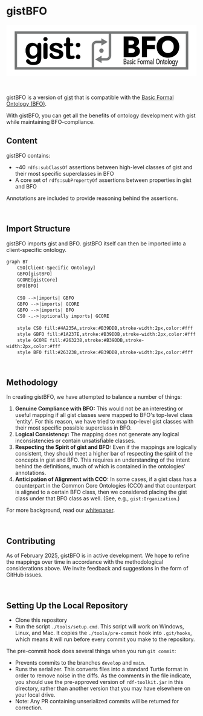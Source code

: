 gistBFO
===

![gistBFO log](./gistBFO.png)

<br>

gistBFO is a version of [gist](https://github.com/semanticarts/gist) that is compatible with the [Basic Formal Ontology (BFO)](https://github.com/BFO-ontology/BFO-2020).

With gistBFO, you can get all the benefits of ontology development with gist while maintaining BFO-compliance.


Content
---

gistBFO contains:

- ~40 `rdfs:subClassOf` assertions between high-level classes of gist and their most specific superclasses in BFO
- A core set of `rdfs:subPropertyOf` assertions between properties in gist and BFO

Annotations are included to provide reasoning behind the assertions.

<br>

Import Structure
---

gistBFO imports gist and BFO. gistBFO itself can then be imported into a client-specific ontology.

```mermaid
graph BT
    CSO[Client-Specific Ontology]
    GBFO[gistBFO]
    GCORE[gistCore]
    BFO[BFO]

    CSO -->|imports| GBFO
    GBFO -->|imports| GCORE
    GBFO -->|imports| BFO
    CSO -.->|optionally imports| GCORE

    style CSO fill:#4A235A,stroke:#B39DDB,stroke-width:2px,color:#fff
    style GBFO fill:#1A237E,stroke:#B39DDB,stroke-width:2px,color:#fff
    style GCORE fill:#263238,stroke:#B39DDB,stroke-width:2px,color:#fff
    style BFO fill:#263238,stroke:#B39DDB,stroke-width:2px,color:#fff
```

<br>

Methodology
---

In creating gistBFO, we have attempted to balance a number of things:

1. **Genuine Compliance with BFO:** This would not be an interesting or useful mapping if all gist classes were mapped to BFO's top-level class 'entity'. For this reason, we have tried to map top-level gist classes with their most specific possible superclass in BFO.
2. **Logical Consistency:** The mapping does not generate any logical inconsistencies or contain unsatisfiable classes.
3. **Respecting the Spirit of gist and BFO:** Even if the mappings are logically consistent, they should meet a higher bar of respecting the spirit of the concepts in gist and BFO. This requires an understanding of the intent behind the definitions, much of which is contained in the ontologies' annotations.
4. **Anticipation of Alignment with CCO:** In some cases, if a gist class has a counterpart in the Common Core Ontologies (CCO) and that counterpart is aligned to a certain BFO class, then we considered placing the gist class under that BFO class as well. (See, e.g., `gist:Organization`.)

For more background, read our [whitepaper](https://www.semanticarts.com/wp-content/uploads/2025/01/20241024-BFO-and-gist-Article.pdf).

<br>

Contributing
---

As of February 2025, gistBFO is in active development. We hope to refine the mappings over time in accordance with the methodological considerations above. We invite feedback and suggestions in the form of GitHub issues.

<br>

Setting Up the Local Repository
---

- Clone this repository
- Run the script `./tools/setup.cmd`. This script will work on Windows, Linux, and Mac. It copies the `./tools/pre-commit` hook into `.git/hooks`, which means it will run before every commit you make to the repository.

The pre-commit hook does several things when you run `git commit`:

- Prevents commits to the branches `develop` and `main`.
- Runs the serializer. This converts files into a standard Turtle format in order to remove noise in the diffs. As the comments in the file indicate, you should use the pre-approved version of `rdf-toolkit.jar` in this directory, rather than another version that you may have elsewhere on your local drive.
- Note: Any PR containing unserialized commits will be returned for correction.
